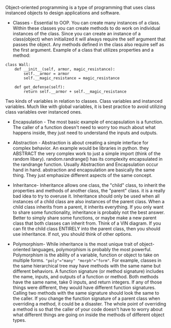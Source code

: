 Object-oriented programming is a type of programming that uses class instanced objects to design applications and software.

- Classes -
	Essential to OOP. You can create many instances of a class. Within these classes you can create methods to do work on individual instances of the class. Since you can create an instance of a class(object) when initialized it will always require the self argument that passes the object. Any methods defined in the class also require self as the first argument. Example of a class that utilizes properties and a method:

```
class Wall:
    def __init__(self, armor, magic_resistance):
        self.__armor = armor
        self.__magic_resistance = magic_resistance

    def get_defense(self):
        return self.__armor + self.__magic_resistance
```

Two kinds of variables in relation to classes. Class variables and instanced variables. Much like with global variables, it is best practice to avoid utilizing class variables over instanced ones.

- Encapsulation - 
	The most basic example of encapsulation is a function. The caller of a function doesn't need to worry too much about what happens inside, they just need to understand the inputs and outputs.

- Abstraction - 
	Abstraction is about creating a simple interface for complex behavior. An example would be libraries in python. they ABSTRACT the very complex work to just a simple import (think of the random libary). random.randrange() has its complexity encapsulated in the randrange function. Usually Abstraction and Encapsulation occur hand in hand. abstraction and encapsulation are basically the same thing. They just emphasize different aspects of the same concept.

- Inheritance-
	Inheritance allows one class, the "child" class, to inherit the properties and methods of another class, the "parent" class. it is a really bad idea to try to overuse it. Inheritance should only be used when all instances of a child class are also instances of the parent class. When a child class inherits from a parent, it inherits everything. If you only want to share some functionality, inheritance is probably not the best answer. Better to simply share some functions, or maybe make a new parent class that both classes can inherit from. Think of a VIN diagram. If you can fit the child class ENTIRELY into the parent class, then you should use inheritance. If not, you should think of other options.

- Polymorphism-
	While inheritance is the most unique trait of object-oriented languages, polymorphism is probably the most powerful. Polymorphism is the ability of a variable, function or object to take on multiple forms. `"poly"="many" "morph"="form"`. For example, classes in the same hierarchical tree may have methods with the same name but different behaviors. A function signature (or method signature) includes the name, inputs, and outputs of a function or method. Both methods have the same name, take 0 inputs, and return integers. If any of those things were different, they would have different function signatures. Calling two methods with the same signature should look the same to the caller. If you change the function signature of a parent class when overriding a method, it could be a disaster. The whole point of overriding a method is so that the caller of your code doesn't have to worry about what different things are going on inside the methods of different object types.

